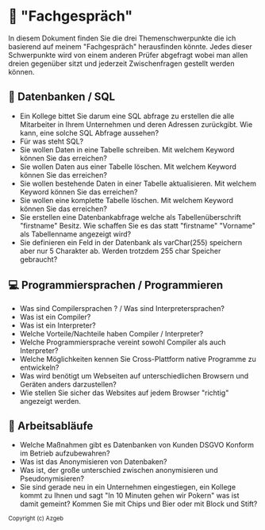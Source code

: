 
# :speech_balloon: "Fachgespräch"  

In diesem Dokument finden Sie die drei Themenschwerpunkte die ich basierend auf meinem "Fachgespräch" herausfinden könnte. Jedes dieser Schwerpunkte wird von einem anderen Prüfer abgefragt wobei man allen dreien gegenüber sitzt und jederzeit Zwischenfragen gestellt werden können.  
  
## :wrench: Datenbanken / SQL
- Ein Kollege bittet Sie darum eine SQL abfrage zu erstellen die alle Mitarbeiter in Ihrem Unternehmen und deren Adressen zurückgibt. Wie kann, eine solche SQL Abfrage aussehen?  
- Für was steht SQL?  
- Sie wollen Daten in eine Tabelle schreiben. Mit welchem Keyword können Sie das erreichen?  
- Sie wollen Daten aus einer Tabelle löschen. Mit welchem Keyword können Sie das erreichen?  
- Sie wollen bestehende Daten in einer Tabelle aktualisieren. Mit welchem Keyword können Sie das erreichen?  
- Sie wollen eine komplette Tabelle löschen. Mit welchem Keyword können Sie das erreichen?  
- Sie erstellen eine Datenbankabfrage welche als Tabellenüberschrift "firstname" Besitz. Wie schaffen Sie es das statt "firstname"  "Vorname" als Tabellenname angezeigt wird? 
- Sie definieren ein Feld in der Datenbank als varChar(255) speichern aber nur 5 Charakter ab. Werden trotzdem 255 char Speicher gebraucht?
  
##   :computer: Programmiersprachen / Programmieren
- Was sind Compilersprachen ? / Was sind Interpretersprachen?
- Was ist ein Compiler?
- Was ist ein Interpreter?
- Welche Vorteile/Nachteile haben Compiler / Interpreter?
- Welche Programmiersprache vereint sowohl Compiler als auch Interpreter?
- Welche Möglichkeiten kennen Sie Cross-Plattform native Programme zu entwickeln?
- Was wird benötigt um Webseiten auf unterschiedlichen Browsern und Geräten anders darzustellen?
- Wie stellen Sie sicher das Websites auf jedem Browser "richtig" angezeigt werden.
  
##   :office: Arbeitsabläufe
- Welche Maßnahmen gibt es Datenbanken von Kunden DSGVO Konform im Betrieb aufzubewahren?  
- Was ist das Anonymisieren von Datenbaken?  
- Was ist, der große unterschied zwischen anonymisieren und Pseudonymisieren?  
- Sie sind gerade neu in ein Unternehmen eingestiegen, ein Kollege kommt zu Ihnen und sagt "In 10 Minuten gehen wir Pokern" was ist damit gemeint? Kommen Sie mit Chips und Bier oder mit Block und Stift?

<sub>Copyright (c)  Azgeb</sub>
